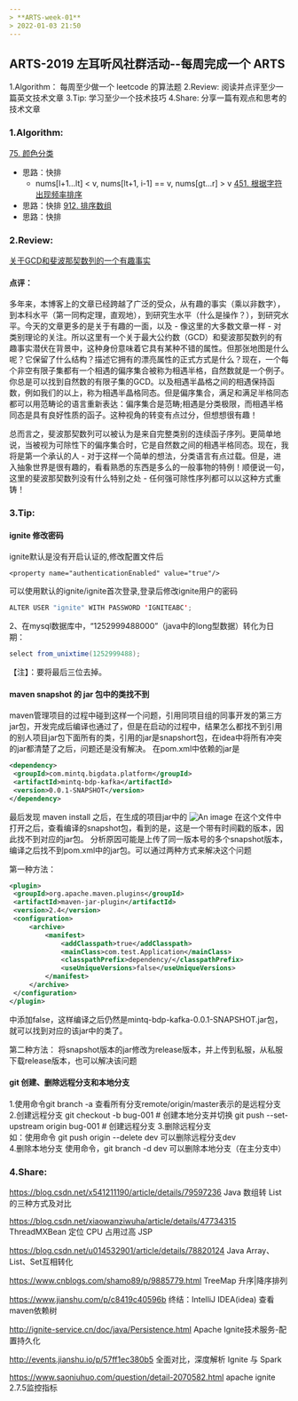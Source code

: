 ```yaml
---
> **ARTS-week-01**
> 2022-01-03 21:50
---
```



## ARTS-2019 左耳听风社群活动--每周完成一个 ARTS
1.Algorithm： 每周至少做一个 leetcode 的算法题
2.Review: 阅读并点评至少一篇英文技术文章
3.Tip: 学习至少一个技术技巧
4.Share: 分享一篇有观点和思考的技术文章

### 1.Algorithm:

[75. 颜色分类](https://leetcode-cn.com/submissions/detail/254201313/)  
- 思路：快排
    + nums[l+1...lt] < v, nums[lt+1, i-1] == v, nums[gt...r] > v
[451. 根据字符出现频率排序](https://leetcode-cn.com/submissions/detail/254271311/)  
- 思路：快排
[912. 排序数组](https://leetcode-cn.com/submissions/detail/254197148/)  
- 思路：快排

### 2.Review:

[关于GCD和斐波那契数列的一个有趣事实](https://www.math3ma.com/blog/fibonacci-sequence)  

#### 点评：

多年来，本博客上的文章已经跨越了广泛的受众，从有趣的事实（乘以非数字），到本科水平（第一同构定理，直观地），到研究生水平（什么是操作？），到研究水平。今天的文章更多的是关于有趣的一面，以及 - 像这里的大多数文章一样 - 对类别理论的关注。所以这里有一个关于最大公约数（GCD）和斐波那契数列的有趣事实潜伏在背景中，这种身份意味着它具有某种不错的属性。但那张地图是什么呢？它保留了什么结构？描述它拥有的漂亮属性的正式方式是什么？现在，一个每个非空有限子集都有一个相遇的偏序集合被称为相遇半格，自然数就是一个例子。你总是可以找到自然数的有限子集的GCD。以及相遇半晶格之间的相遇保持函数，例如我们的以上，称为相遇半晶格同态。但是偏序集合，满足和满足半格同态都可以用范畴论的语言重新表达：偏序集合是范畴;相遇是分类极限，而相遇半格同态是具有良好性质的函子。这种视角的转变有点过分，但想想很有趣！

总而言之，斐波那契数列可以被认为是来自完整类别的连续函子序列。更简单地说，当被视为可除性下的偏序集合时，它是自然数之间的相遇半格同态。现在，我将是第一个承认的人 - 对于这样一个简单的想法，分类语言有点过载。但是，进入抽象世界是很有趣的，看看熟悉的东西是多么的一般事物的特例！顺便说一句，这里的斐波那契数列没有什么特别之处 - 任何强可除性序列都可以以这种方式重铸！

### 3.Tip:

#### ignite 修改密码
ignite默认是没有开启认证的,修改配置文件后
```shell
<property name="authenticationEnabled" value="true"/>
```
可以使用默认的ignite/ignite首次登录,登录后修改ignite用户的密码
```java
ALTER USER "ignite" WITH PASSWORD 'IGNITEABC';
```

2、在mysql数据库中，“1252999488000”（java中的long型数据）转化为日期：
```java
select from_unixtime(1252999488);
```
【注】：要将最后三位去掉。

#### maven snapshot 的 jar 包中的类找不到
maven管理项目的过程中碰到这样一个问题，引用同项目组的同事开发的第三方jar包，开发完成后编译也通过了，但是在启动的过程中，结果怎么都找不到引用的别人项目jar包下面所有的类，引用的jar是snapshort包，在idea中将所有冲突的jar都清楚了之后，问题还是没有解决。
在pom.xml中依赖的jar是
```xml
<dependency>
 <groupId>com.mintq.bigdata.platform</groupId>
 <artifactId>mintq-bdp-kafka</artifactId>
 <version>0.0.1-SNAPSHOT</version>
</dependency>
```
最后发现 maven install 之后，在生成的项目jar中的
![An image](./images/ARTS-week-01-1.gif)
在这个文件中打开之后，查看编译的snapshot包，看到的是，这是一个带有时间戳的版本，因此找不到对应的jar包。
分析原因可能是上传了同一版本号的多个snapshot版本，编译之后找不到pom.xml中的jar包。可以通过两种方式来解决这个问题

第一种方法：
```xml
<plugin>
 <groupId>org.apache.maven.plugins</groupId>
 <artifactId>maven-jar-plugin</artifactId>
 <version>2.4</version>
 <configuration>
     <archive>
         <manifest>
             <addClasspath>true</addClasspath>
             <mainClass>com.test.Application</mainClass>
             <classpathPrefix>dependency/</classpathPrefix>
             <useUniqueVersions>false</useUniqueVersions>
         </manifest>
     </archive>
 </configuration>
</plugin>
```
中添加<useUniqueVersions>false</useUniqueVersions>，这样编译之后仍然是mintq-bdp-kafka-0.0.1-SNAPSHOT.jar包，就可以找到对应的该jar中的类了。

第二种方法：
将snapshot版本的jar修改为release版本，并上传到私服，从私服下载release版本，也可以解决该问题

#### git 创建、删除远程分支和本地分支
1.使用命令git branch -a 查看所有分支remote/origin/master表示的是远程分支
2.创建远程分支
git checkout -b bug-001  # 创建本地分支并切换
git push --set-upstream origin bug-001  # 创建远程分支
3.删除远程分支   
如：使用命令 git push origin --delete dev   可以删除远程分支dev   
4.删除本地分支
使用命令，git branch -d dev 可以删除本地分支（在主分支中）

### 4.Share:

https://blog.csdn.net/x541211190/article/details/79597236
Java 数组转 List 的三种方式及对比

https://blog.csdn.net/xiaowanziwuha/article/details/47734315
ThreadMXBean 定位 CPU 占用过高 JSP

https://blog.csdn.net/u014532901/article/details/78820124
Java Array、List、Set互相转化

https://www.cnblogs.com/shamo89/p/9885779.html
TreeMap 升序|降序排列

https://www.jianshu.com/p/c8419c40596b
终结：IntelliJ IDEA(idea) 查看 maven依赖树

http://ignite-service.cn/doc/java/Persistence.html
Apache Ignite技术服务-配置持久化

http://events.jianshu.io/p/57ff1ec380b5
全面对比，深度解析 Ignite 与 Spark

https://www.saoniuhuo.com/question/detail-2070582.html
apache ignite 2.7.5监控指标